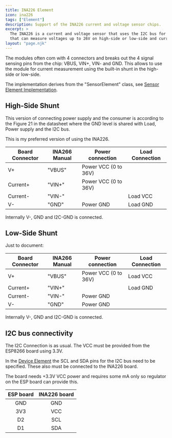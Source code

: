```yaml
---
title: INA226 Element
icon: ina226
tags: ["Element"]
description: Support of the INA226 current and voltage sensor chips.
excerpt: >
  The INA226 is a current and voltage sensor that uses the I2C bus for communication
  that can measure voltages up to 26V on high-side or low-side and current in various ranges .
layout: "page.njk"
---
```


The modules often com with 4 connectors and breaks out the 4 signal sensing pins from the chip:
VBUS, VIN+, VIN- and GND. This allows to use the module for current measurement using the built-in shunt in the high-side or low-side.

The implementation derives from the "SensorElement" class, see [Sensor Element Implementation](./sensors.md).


## High-Side Shunt 

This version of connecting power supply and the consumer is according to the Figure 21 in the datasheet where the GND level is shared with Load, Power supply and the I2C bus.

This is my preferred version of using the INA226.

| Board Connector | INA266 Manual | Power connection     | Load Connection |
| --------------- | ------------- | -------------------- | --------------- |
| V+              | "VBUS"        | Power VCC (0 to 36V) |                 |
| Current+        | "VIN+"        | Power VCC (0 to 36V) |                 |
| Current-        | "VIN-"        |                      | Load VCC        |
| V-              | "GND"         | Power GND            | Load GND        |

Internally V-, GND and I2C-GND is connected.


## Low-Side Shunt 

Just to document:

| Board Connector | INA266 Manual | Power connection     | Load Connection |
| --------------- | ------------- | -------------------- | --------------- |
| V+              | "VBUS"        | Power VCC (0 to 36V) | Load VCC        |
| Current+        | "VIN+"        |                      | Load GND        |
| Current-        | "VIN-"        | Power GND            |                 |
| V-              | "GND"         | Power GND            |                 |

Internally V-, GND and I2C-GND is connected.


## I2C bus connectivity

The I2C Connection is as usual. The VCC must be provided from the ESP8266 board using 3.3V.

In the [Device Element](/elements/device.md) the SCL and SDA pins for the I2C bus need to be specified.
These also must be connected to the INA226 board.

The board needs +3.3V VCC power and requires some mA only so regulator on the ESP board can provide this.

| ESP board | INA226 board |
| :-------: | :----------: |
|    GND    |     GND      |
|    3V3    |     VCC      |
|    D2     |     SCL      |
|    D1     |     SDA      |


 
